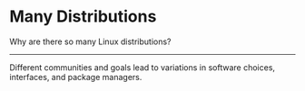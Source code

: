 # Many Distributions

Why are there so many Linux distributions?

---

Different communities and goals lead to variations in software choices, interfaces, and package managers.